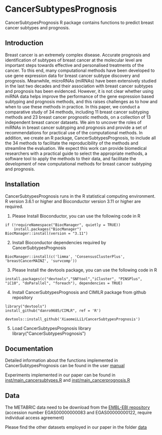 # CancerSubtypesPrognosis
CancerSubtypesPrognosis R package contains functions to predict breast cancer subtypes and prognosis.

## Introduction

Breast cancer is an extremely complex disease. Accurate prognosis and identification of subtypes of breast cancer at the molecular level are important steps towards effective and personalised treatments of the cancer. To this end, many computational methods have been developed to use gene expression data for breast cancer subtype discovery and prognosis. Meanwhile, microRNAs (miRNAs) have been extensively studied in the last two decades and their association with breast cancer subtypes and prognosis has been evidenced. However, it is not clear whether using miRNA data helps improve the performance of the gene expression based subtyping and prognosis methods, and this raises challenges as to how and when to use these methods in practice. In this paper, we conduct a comparative study of 34 methods, including 11 breast cancer subtyping methods and 23 breast cancer prognostic methods, on a collection of 13 independent breast cancer datasets. We aim to uncover the roles of miRNAs in breast cancer subtyping and prognosis and provide a set of recommendations for practical use of the computational methods. In addition, we create an R package, CancerSubtypesPrognosis, to include all the 34 methods to facilitate the reproducibility of the methods and streamline the evaluation. We expect this work can provide biomedical researchers with a practical guide to select the appropriate methods,  a software tool to apply the methods to their data, and facilitate the development of new computational methods for breast cancer subtyping and prognosis.

## Installation
CancerSubtypesPrognosis runs in the R statistical computing environment. R version 3.6.1 or higher and Bioconductor version 3.11 or higher are required.
1. Please Install Bioconductor, you can use the following code in R

```
if (!requireNamespace("BiocManager", quietly = TRUE))
    install.packages("BiocManager")
BiocManager::install(version = "3.11")
```

2. Install Bioconductor dependencies required by CancerSubtypesPrognosis

```
BiocManager::install(c('limma', 'ConsensusClusterPlus', 'breastCancerMAINZ', 'survcomp'))
```

3. Please Install the devtools package, you can use the following code in R

```
install.packages(c("devtools","SNFtool","iCluster", "PINSPlus", "iC10", "doParallel", "foreach"), dependencies = TRUE)
```

4. Install CancerSubtypesPrognosis and CIMILR package from github repository

```
library("devtools")
install_github("danro9685/CIMLR", ref = 'R')

devtools::install_github('XiaomeiLi1/CancerSubtypesPrognosis')
```

5. Load CancerSubtypesPrognosis library
library("CancerSubtypesPrognosis")

## Documentation
Detailed information about the functions implemented in CancerSubtypesPrognosis can be found in the user [manual](https://github.com/XiaomeiLi1/CancerSubtypesPrognosis/blob/master/CancerSubtypesPrognosis_1.0.0.pdf)

Experiments implemented in our paper can be found in [inst/main_cancersubtypes.R](https://github.com/XiaomeiLi1/CancerSubtypesPrognosis/blob/master/inst/main_cancersubtypes.R) and [inst/main_cancerprognosis.R](https://github.com/XiaomeiLi1/CancerSubtypesPrognosis/blob/master/inst/main_cancerprognosis.R)

## Data
The METABRIC data need to be download from the [EMBL-EBI repository](https://www.ebi.ac.uk/ega/) (accession number EGAS00000000083 and EGAS00000000122, require individual access agreement)

Please find the other datasets employed in our paper in the folder [data](https://github.com/XiaomeiLi1/CancerSubtypesPrognosis/tree/master/data)
